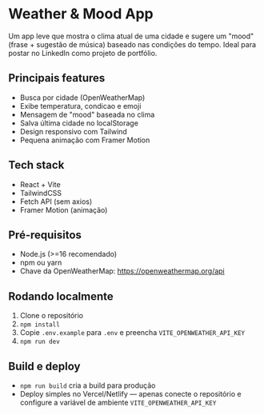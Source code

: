 # Weather & Mood App

Um app leve que mostra o clima atual de uma cidade e sugere um "mood" (frase + sugestão de música) baseado nas condições do tempo. Ideal para postar no LinkedIn como projeto de portfólio.

## Principais features
- Busca por cidade (OpenWeatherMap)
- Exibe temperatura, condicao e emoji
- Mensagem de "mood" baseada no clima
- Salva última cidade no localStorage
- Design responsivo com Tailwind
- Pequena animação com Framer Motion

## Tech stack
- React + Vite
- TailwindCSS
- Fetch API (sem axios)
- Framer Motion (animação)

## Pré-requisitos
- Node.js (>=16 recomendado)
- npm ou yarn
- Chave da OpenWeatherMap: https://openweathermap.org/api

## Rodando localmente
1. Clone o repositório
2. `npm install`
3. Copie `.env.example` para `.env` e preencha `VITE_OPENWEATHER_API_KEY`
4. `npm run dev`

## Build e deploy
- `npm run build` cria a build para produção
- Deploy simples no Vercel/Netlify — apenas conecte o repositório e configure a variável de ambiente `VITE_OPENWEATHER_API_KEY`


